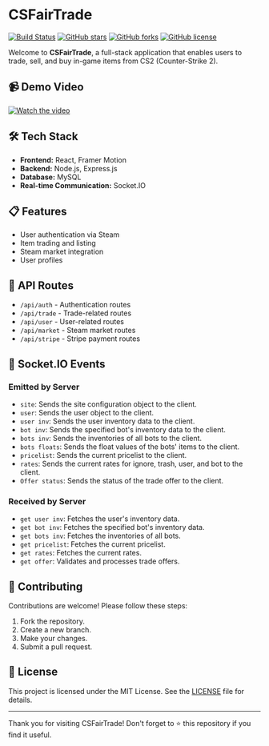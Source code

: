 # CSFairTrade

[![Build Status](https://img.shields.io/badge/build-passing-brightgreen)](https://github.com/RaymondSWE/CSFairTrade/actions)
[![GitHub stars](https://img.shields.io/github/stars/RaymondSWE/CSFairTrade)](https://github.com/RaymondSWE/CSFairTrade/stargazers)
[![GitHub forks](https://img.shields.io/github/forks/RaymondSWE/CSFairTrade)](https://github.com/RaymondSWE/CSFairTrade/network)
[![GitHub license](https://img.shields.io/github/license/RaymondSWE/CSFairTrade)](https://github.com/RaymondSWE/CSFairTrade/blob/main/LICENSE)

Welcome to **CSFairTrade**, a full-stack application that enables users to trade, sell, and buy in-game items from CS2 (Counter-Strike 2). 

## 📹 Demo Video

[![Watch the video](https://img.youtube.com/vi/fYdAn0O2g0Q/maxresdefault.jpg)](https://www.youtube.com/watch?v=fYdAn0O2g0Q)


## 🛠️ Tech Stack
- **Frontend:** React, Framer Motion
- **Backend:** Node.js, Express.js
- **Database:** MySQL
- **Real-time Communication:** Socket.IO

## 📋 Features
- User authentication via Steam
- Item trading and listing
- Steam market integration
- User profiles

## 🔧 API Routes

- `/api/auth` - Authentication routes
- `/api/trade` - Trade-related routes
- `/api/user` - User-related routes
- `/api/market` - Steam market routes
- `/api/stripe` - Stripe payment routes

## 🔄 Socket.IO Events

### Emitted by Server

- `site`: Sends the site configuration object to the client.
- `user`: Sends the user object to the client.
- `user inv`: Sends the user inventory data to the client.
- `bot inv`: Sends the specified bot's inventory data to the client.
- `bots inv`: Sends the inventories of all bots to the client.
- `bots floats`: Sends the float values of the bots' items to the client.
- `pricelist`: Sends the current pricelist to the client.
- `rates`: Sends the current rates for ignore, trash, user, and bot to the client.
- `Offer status`: Sends the status of the trade offer to the client.

### Received by Server

- `get user inv`: Fetches the user's inventory data.
- `get bot inv`: Fetches the specified bot's inventory data.
- `get bots inv`: Fetches the inventories of all bots.
- `get pricelist`: Fetches the current pricelist.
- `get rates`: Fetches the current rates.
- `get offer`: Validates and processes trade offers.


## 🤝 Contributing

Contributions are welcome! Please follow these steps:

1. Fork the repository.
2. Create a new branch.
3. Make your changes.
4. Submit a pull request.


## 📄 License

This project is licensed under the MIT License. See the [LICENSE](LICENSE) file for details.

---

Thank you for visiting CSFairTrade! Don't forget to ⭐ this repository if you find it useful.
